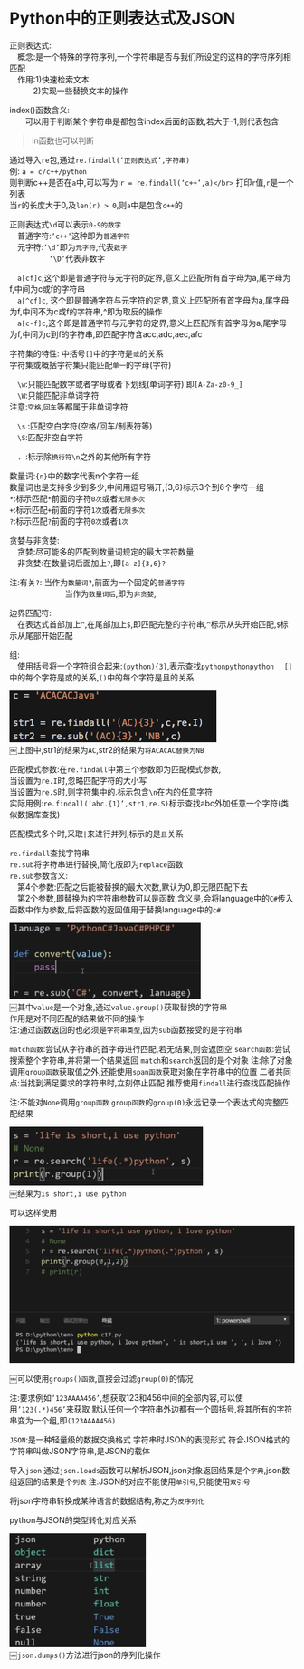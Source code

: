# Python中的正则表达式及JSON

正则表达式:</br>
　概念:是一个特殊的字符序列,一个字符串是否与我们所设定的这样的字符序列相匹配</br>
　作用:1)快速检索文本</br>
 　　　2)实现一些替换文本的操作

index()函数含义:</br>
　　可以用于判断某个字符串是都包含index后面的函数,若大于-1,则代表包含

>in函数也可以判断

通过导入`re`包,通过`re.findall(‘正则表达式’,字符串)`</br>
例: `a = c/c++/python`</br>
则判断c++是否在`a`中,可以写为:`r = re.findall(‘c++’,a)</br>`
打印`r`值,`r`是一个列表</br>
当`r`的长度大于0,及`len(r) > 0`,则`a`中是包含`c++`的

正则表达式`\d`可以表示`0-9的数字`</br>
　普通字符:`’c++’`这种即为`普通字符`</br>
　元字符:`’\d’`即为`元字符`,代表`数字`</br>
　　　　　`‘\D’`代表非数字

　`a[cf]c`,这个即是普通字符与元字符的定界,意义上匹配所有首字母为a,尾字母为f,中间为c或f的字符串</br>
　`a[^cf]c`, 这个即是普通字符与元字符的定界,意义上匹配所有首字母为a,尾字母为f,中间不为c或f的字符串,^即为取反的操作</br>
　`a[c-f]c`,这个即是普通字符与元字符的定界,意义上匹配所有首字母为a,尾字母为f,中间为c到f的字符串,即匹配字符含acc,adc,aec,afc

字符集的特性: 中括号`[]`中的字符是`或`的关系</br>
字符集或概括字符集只能匹配`单一`的字母(字符)

　`\w`:只能匹配数字或者字母或者下划线(单词字符) 即`[A-Za-z0-9_]`</br>
　`\W`:只能匹配非单词字符</br>
注意:`空格`,`回车`等都属于非单词字符

　`\s` :匹配空白字符(空格/回车/制表符等)</br>
　`\S`:匹配非空白字符

　`. `:标示除`换行符\n`之外的其他所有字符

数量词:`{n}`中的数字代表n个字符一组</br>
数量词也是支持多少到多少,中间用逗号隔开,{3,6}标示3个到6个字符一组</br>
`*`:标示匹配`*`前面的字符`0次`或者`无限多次`</br>
`+`:标示匹配`+`前面的字符`1次`或者`无限多次`</br>
`?`:标示匹配`?`前面的字符`0次`或者`1次`</br>

贪婪与非贪婪:</br>
　贪婪:尽可能多的匹配到数量词规定的最大字符数量</br>
　非贪婪:在数量词后面加上`?`,即`[a-z]{3,6}?`

注:有关`?`: 当作为`数量词?`,前面为一个固定的`普通字符`</br>
　　　　　　　当作为`数量词后`,即为`非贪婪`,

边界匹配符:</br>
　在表达式首部加上`^`,在尾部加上`$`,即匹配完整的字符串,`^`标示从头开始匹配,`$`标示从尾部开始匹配


组:</br>
　使用括号将一个字符组合起来:`(python){3}`,表示查找`pythonpythonpython`
　`[]`中的每个字符是或的关系,`()`中的每个字符是且的关系

![1-1](Snip20180306_37.png)</br>
￼上图中,str1的结果为`AC`,str2的结果为`将ACACAC替换为NB`

匹配模式参数:在`re.findall`中第三个参数即为匹配模式参数,</br>
当设置为`re.I`时,忽略匹配字符的大小写</br>
当设置为`re.S`时,则字符集中的.标示包含`\n`在内的任意字符</br>
实际用例:`re.findall(‘abc.{1}’,str1,re.S)`标示查找abc外加任意一个字符(类似数据库查找)

匹配模式多个时,采取`|`来进行并列,标示的是`且`关系

`re.findall`查找字符串</br>
`re.sub`将字符串进行替换,简化版即为`replace`函数</br>
`re.sub`参数含义:</br>
　第4个参数:匹配之后能被替换的最大次数,默认为0,即无限匹配下去</br>
　第2个参数,即替换为的字符串参数可以是函数,含义是,会将language中的`C#`传入函数中作为参数,后将函数的返回值用于替换language中的`c#`

![1-2](Snip20180306_36.png)</br>
￼其中`value`是一个对象,通过`value.group()`获取替换的字符串</br>
作用是对不同匹配的结果做不同的操作</br>
注:通过函数返回的也必须是`字符串类型`,因为`sub`函数接受的是字符串

`match函数`:尝试从字符串的首字母进行匹配,若无结果,则会返回空
`search函数`:尝试搜索整个字符串,并将第一个结果返回
`match`和`search`返回的是个对象
注:除了对象调用`group函数`获取值之外,还能使用`span函数`获取对象在字符串中的位置
二者共同点:当找到满足要求的字符串时,立刻停止匹配
推荐使用`findall`进行查找匹配操作

注:不能对`None`调用`group函数`
`group函数`的`group(0)`永远记录一个表达式的完整匹配结果

![1-3](Snip20180306_38.png)</br>
￼结果为` is short,i use python `

可以这样使用

![1-4](Snip20180306_39.png)</br>

￼可以使用`groups()函数`,直接会过滤`group(0)`的情况

注:要求例如`’123AAAA456’`,想获取123和456中间的全部内容,可以使用`’123(.*)456’`来获取
默认任何一个字符串外边都有一个圆括号,将其所有的字符串变为一个组,即`(123AAAA456)`

`JSON`:是一种轻量级的数据交换格式
字符串时JSON的表现形式
符合JSON格式的字符串叫做JSON字符串,是JSON的载体

导入`json` 通过`json.loads`函数可以解析JSON,json对象返回结果是个`字典`,json数组返回的结果是个`列表`
注:JSON的对应不能使用`单引号`,只能使用`双引号`

将json字符串转换成某种语言的数据结构,称之为`反序列化`

python与JSON的类型转化对应关系

![1-5](Snip20180306_40.png)</br>
￼`json.dumps()`方法进行json的序列化操作


